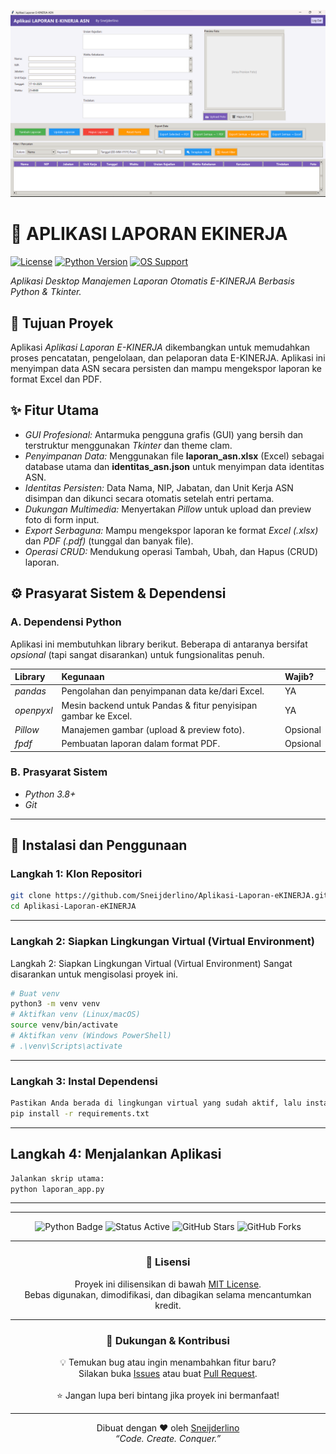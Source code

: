 <p align="center">
  <img src="/img/Walpaper.png" alt="" width="900"/>
</p>

# 🏢 APLIKASI LAPORAN EKINERJA

[![License](https://img.shields.io/github/license/[USER]/[REPO]?style=for-the-badge&color=2ecc71)](LICENSE)
[![Python Version](https://img.shields.io/badge/Python-3.8+-3776AB.svg?style=for-the-badge&logo=python)](https://www.python.org/)
[![OS Support](https://img.shields.io/badge/OS-Windows%20%7C%20Linux%20%7C%20macOS-informational?style=for-the-badge)](https://www.python.org/)

_Aplikasi Desktop Manajemen Laporan Otomatis E-KINERJA Berbasis Python & Tkinter._

## 🎯 Tujuan Proyek

Aplikasi _Aplikasi Laporan E-KINERJA_ dikembangkan untuk memudahkan proses pencatatan, pengelolaan, dan pelaporan data E-KINERJA. Aplikasi ini menyimpan data ASN secara persisten dan mampu mengekspor laporan ke format Excel dan PDF.

## ✨ Fitur Utama

- _GUI Profesional:_ Antarmuka pengguna grafis (GUI) yang bersih dan terstruktur menggunakan _Tkinter_ dan theme clam.
- _Penyimpanan Data:_ Menggunakan file **laporan_asn.xlsx** (Excel) sebagai database utama dan **identitas_asn.json** untuk menyimpan data identitas ASN.
- _Identitas Persisten:_ Data Nama, NIP, Jabatan, dan Unit Kerja ASN disimpan dan dikunci secara otomatis setelah entri pertama.
- _Dukungan Multimedia:_ Menyertakan _Pillow_ untuk upload dan preview foto di form input.
- _Export Serbaguna:_ Mampu mengekspor laporan ke format _Excel (.xlsx)_ dan _PDF (.pdf)_ (tunggal dan banyak file).
- _Operasi CRUD:_ Mendukung operasi Tambah, Ubah, dan Hapus (CRUD) laporan.

## ⚙ Prasyarat Sistem & Dependensi

### A. Dependensi Python

Aplikasi ini membutuhkan library berikut. Beberapa di antaranya bersifat _opsional_ (tapi sangat disarankan) untuk fungsionalitas penuh.

| Library    | Kegunaan                                                       | Wajib?   |
| :--------- | :------------------------------------------------------------- | :------- |
| _pandas_   | Pengolahan dan penyimpanan data ke/dari Excel.                 | YA       |
| _openpyxl_ | Mesin backend untuk Pandas & fitur penyisipan gambar ke Excel. | YA       |
| _Pillow_   | Manajemen gambar (upload & preview foto).                      | Opsional |
| _fpdf_     | Pembuatan laporan dalam format PDF.                            | Opsional |

### B. Prasyarat Sistem

- _Python 3.8+_
- _Git_

---

## 🚀 Instalasi dan Penggunaan

### Langkah 1: Klon Repositori

```bash
git clone https://github.com/Sneijderlino/Aplikasi-Laporan-eKINERJA.git
cd Aplikasi-Laporan-eKINERJA
```

---

### Langkah 2: Siapkan Lingkungan Virtual (Virtual Environment)

Langkah 2: Siapkan Lingkungan Virtual (Virtual Environment)
Sangat disarankan untuk mengisolasi proyek ini.

```bash
# Buat venv
python3 -m venv venv
# Aktifkan venv (Linux/macOS)
source venv/bin/activate
# Aktifkan venv (Windows PowerShell)
# .\venv\Scripts\activate
```

---

### Langkah 3: Instal Dependensi

```bash
Pastikan Anda berada di lingkungan virtual yang sudah aktif, lalu instal semua library:
pip install -r requirements.txt
```

---

## Langkah 4: Menjalankan Aplikasi

```bash
Jalankan skrip utama:
python laporan_app.py
```

---

---

<p align="center">
  <img src="https://img.shields.io/badge/Made%20with-Python-blue?style=for-the-badge&logo=python" alt="Python Badge"/>
  <img src="https://img.shields.io/badge/Status-Active-success?style=for-the-badge" alt="Status Active"/>
  <img src="https://img.shields.io/github/stars/Sneijderlino/youtube-downloader-pro?style=for-the-badge" alt="GitHub Stars"/>
  <img src="https://img.shields.io/github/forks/Sneijderlino/youtube-downloader-pro?style=for-the-badge" alt="GitHub Forks"/>
</p>

---

<h3 align="center">📜 Lisensi</h3>

<p align="center">
  Proyek ini dilisensikan di bawah <a href="LICENSE">MIT License</a>.<br>
  Bebas digunakan, dimodifikasi, dan dibagikan selama mencantumkan kredit.
</p>

---

<h3 align="center">💬 Dukungan & Kontribusi</h3>

<p align="center">
  💡 Temukan bug atau ingin menambahkan fitur baru?<br>
  Silakan buka <a href="https://github.com/Sneijderlino/youtube-downloader-pro/issues">Issues</a> atau buat <a href="https://github.com/Sneijderlino/youtube-downloader-pro/pulls">Pull Request</a>.<br><br>
  ⭐ Jangan lupa beri bintang jika proyek ini bermanfaat!
</p>

---

<p align="center">
  Dibuat dengan ❤ oleh <a href="https://github.com/Sneijderlino">Sneijderlino</a><br>
  <em>“Code. Create. Conquer.”</em>
</p>
